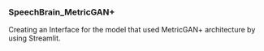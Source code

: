 ### SpeechBrain_MetricGAN+
Creating an Interface for the model that used MetricGAN+ architecture by using Streamlit.
